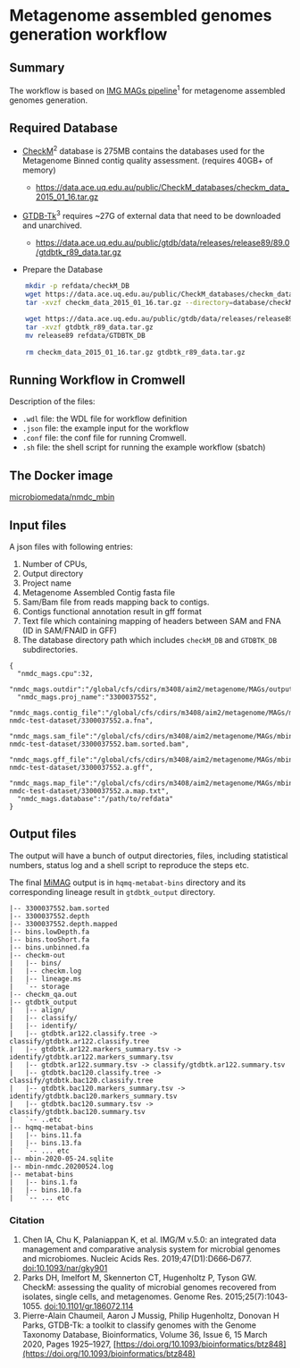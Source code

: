 #  Metagenome assembled genomes generation workflow

## Summary

The workflow is based on [IMG MAGs pipeline](https://www.ncbi.nlm.nih.gov/pmc/articles/PMC6323987/)<sup>1</sup> for metagenome assembled genomes generation.

## Required Database

* [CheckM](https://www.ncbi.nlm.nih.gov/pmc/articles/PMC4484387/)<sup>2</sup> database is 275MB contains the databases used for the Metagenome Binned contig quality assessment. (requires 40GB+ of memory) 
    * https://data.ace.uq.edu.au/public/CheckM_databases/checkm_data_2015_01_16.tar.gz

* [GTDB-Tk](https://doi.org/10.1093/bioinformatics/btz848)<sup>3</sup> requires ~27G of external data that need to be downloaded and unarchived.
    * https://data.ace.uq.edu.au/public/gtdb/data/releases/release89/89.0/gtdbtk_r89_data.tar.gz

* Prepare the Database

```bash
    mkdir -p refdata/checkM_DB 
    wget https://data.ace.uq.edu.au/public/CheckM_databases/checkm_data_2015_01_16.tar.gz
    tar -xvzf checkm_data_2015_01_16.tar.gz --directory=database/checkM_DB
    
    wget https://data.ace.uq.edu.au/public/gtdb/data/releases/release89/89.0/gtdbtk_r89_data.tar.gz
    tar -xvzf gtdbtk_r89_data.tar.gz
    mv release89 refdata/GTDBTK_DB
    
    rm checkm_data_2015_01_16.tar.gz gtdbtk_r89_data.tar.gz
```

## Running Workflow in Cromwell

Description of the files:
 - `.wdl` file: the WDL file for workflow definition
 - `.json` file: the example input for the workflow
 - `.conf` file: the conf file for running Cromwell.
 - `.sh` file: the shell script for running the example workflow (sbatch)

## The Docker image 

[microbiomedata/nmdc_mbin](https://hub.docker.com/r/microbiomedata/nmdc_mbin)

## Input files

A json files with following entries:

1. Number of CPUs, 
2. Output directory
3. Project name
4. Metagenome Assembled Contig fasta file
5. Sam/Bam file from reads mapping back to contigs.
6. Contigs functional annotation result in gff format
7. Text file which containing mapping of headers between SAM and FNA (ID in SAM/FNA<tab>ID in GFF)
8. The database directory path which includes `checkM_DB` and `GTDBTK_DB` subdirectories. 

```
{
  "nmdc_mags.cpu":32,
  "nmdc_mags.outdir":"/global/cfs/cdirs/m3408/aim2/metagenome/MAGs/output",
  "nmdc_mags.proj_name":"3300037552",
  "nmdc_mags.contig_file":"/global/cfs/cdirs/m3408/aim2/metagenome/MAGs/mbin-nmdc-test-dataset/3300037552.a.fna",
  "nmdc_mags.sam_file":"/global/cfs/cdirs/m3408/aim2/metagenome/MAGs/mbin-nmdc-test-dataset/3300037552.bam.sorted.bam",
  "nmdc_mags.gff_file":"/global/cfs/cdirs/m3408/aim2/metagenome/MAGs/mbin-nmdc-test-dataset/3300037552.a.gff",
  "nmdc_mags.map_file":"/global/cfs/cdirs/m3408/aim2/metagenome/MAGs/mbin-nmdc-test-dataset/3300037552.a.map.txt",
  "nmdc_mags.database":"/path/to/refdata"
}
```

## Output files

The output will have a bunch of output directories, files, including statistical numbers, status log and a shell script to reproduce the steps etc. 

The final [MiMAG](https://www.nature.com/articles/nbt.3893#Tab1) output is in `hqmq-metabat-bins` directory and its corresponding lineage result in `gtdbtk_output` directory.

```
|-- 3300037552.bam.sorted
|-- 3300037552.depth
|-- 3300037552.depth.mapped
|-- bins.lowDepth.fa
|-- bins.tooShort.fa
|-- bins.unbinned.fa
|-- checkm-out
|   |-- bins/
|   |-- checkm.log
|   |-- lineage.ms
|   `-- storage
|-- checkm_qa.out
|-- gtdbtk_output
|   |-- align/
|   |-- classify/
|   |-- identify/
|   |-- gtdbtk.ar122.classify.tree -> classify/gtdbtk.ar122.classify.tree
|   |-- gtdbtk.ar122.markers_summary.tsv -> identify/gtdbtk.ar122.markers_summary.tsv
|   |-- gtdbtk.ar122.summary.tsv -> classify/gtdbtk.ar122.summary.tsv
|   |-- gtdbtk.bac120.classify.tree -> classify/gtdbtk.bac120.classify.tree
|   |-- gtdbtk.bac120.markers_summary.tsv -> identify/gtdbtk.bac120.markers_summary.tsv
|   |-- gtdbtk.bac120.summary.tsv -> classify/gtdbtk.bac120.summary.tsv
|   `-- ..etc 
|-- hqmq-metabat-bins
|   |-- bins.11.fa
|   |-- bins.13.fa
|   `-- ... etc 
|-- mbin-2020-05-24.sqlite
|-- mbin-nmdc.20200524.log
|-- metabat-bins
|   |-- bins.1.fa
|   |-- bins.10.fa
|   `-- ... etc 
```

### Citation
1. Chen IA, Chu K, Palaniappan K, et al. IMG/M v.5.0: an integrated data management and comparative analysis system for microbial genomes and microbiomes. Nucleic Acids Res. 2019;47(D1):D666‐D677. [doi:10.1093/nar/gky901](https://www.ncbi.nlm.nih.gov/pmc/articles/PMC6323987/)
2. Parks DH, Imelfort M, Skennerton CT, Hugenholtz P, Tyson GW. CheckM: assessing the quality of microbial genomes recovered from isolates, single cells, and metagenomes. Genome Res. 2015;25(7):1043‐1055. [doi:10.1101/gr.186072.114](https://www.ncbi.nlm.nih.gov/pmc/articles/PMC4484387/)
3. Pierre-Alain Chaumeil, Aaron J Mussig, Philip Hugenholtz, Donovan H Parks, GTDB-Tk: a toolkit to classify genomes with the Genome Taxonomy Database, Bioinformatics, Volume 36, Issue 6, 15 March 2020, Pages 1925–1927, [https://doi.org/10.1093/bioinformatics/btz848](https://doi.org/10.1093/bioinformatics/btz848)
